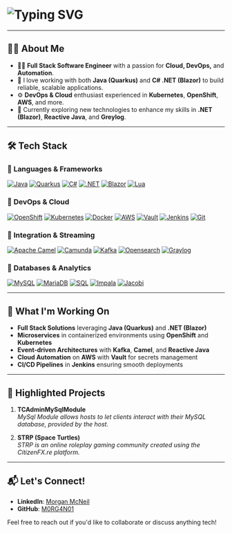 <div align="text-align: center;">
  <h1>
    <img src="https://readme-typing-svg.herokuapp.com?font=Fira+Code&size=28&duration=4000&pause=1000&color=FFFFFF&width=435&lines=Hey,+I'm+Morgan :)" alt="Typing SVG" />
  </h1>
</div>

---

## 🙋‍♂️ About Me

- 👨‍💻 **Full Stack Software Engineer** with a passion for **Cloud, DevOps,** and **Automation**.  
- 🚀 I love working with both **Java (Quarkus)** and **C# .NET (Blazor)** to build reliable, scalable applications.  
- ⚙️ **DevOps & Cloud** enthusiast experienced in **Kubernetes**, **OpenShift**, **AWS**, and more.  
- 🌱 Currently exploring new technologies to enhance my skills in **.NET (Blazor)**, **Reactive Java**, and **Greylog**.

---

## 🛠️ Tech Stack

### 🔹 **Languages & Frameworks**
[![Java](https://img.shields.io/badge/Java-%23ED8B00.svg?style=for-the-badge&logo=openjdk&logoColor=white)](https://www.oracle.com/java/)
[![Quarkus](https://img.shields.io/badge/Quarkus-%2359C9E6.svg?style=for-the-badge&logo=quarkus&logoColor=white)](https://quarkus.io/)
[![C#](https://img.shields.io/badge/C%23-%23239120.svg?style=for-the-badge&logo=c-sharp&logoColor=white)](https://learn.microsoft.com/en-us/dotnet/csharp/)
[![.NET](https://img.shields.io/badge/.NET-512BD4.svg?style=for-the-badge&logo=dotnet&logoColor=white)](https://dotnet.microsoft.com/)
[![Blazor](https://img.shields.io/badge/Blazor-512BD4.svg?style=for-the-badge&logo=blazor&logoColor=white)](https://dotnet.microsoft.com/apps/aspnet/web-apps/blazor)
[![Lua](https://img.shields.io/badge/Lua-2C2D72.svg?style=for-the-badge&logo=lua&logoColor=white)](https://www.lua.org/)

### 🔹 **DevOps & Cloud**
[![OpenShift](https://img.shields.io/badge/OpenShift-%23EE0000.svg?style=for-the-badge&logo=redhatopenshift&logoColor=white)](https://www.openshift.com/)
[![Kubernetes](https://img.shields.io/badge/Kubernetes-%23326CE5.svg?style=for-the-badge&logo=kubernetes&logoColor=white)](https://kubernetes.io/)
[![Docker](https://img.shields.io/badge/Docker-%232496ED.svg?style=for-the-badge&logo=docker&logoColor=white)](https://www.docker.com/)
[![AWS](https://img.shields.io/badge/AWS-%23FF9900.svg?style=for-the-badge&logo=amazonaws&logoColor=white)](https://aws.amazon.com/)
[![Vault](https://img.shields.io/badge/Vault-%23000000.svg?style=for-the-badge&logo=vault&logoColor=white)](https://www.vaultproject.io/)
[![Jenkins](https://img.shields.io/badge/Jenkins-%232C5263.svg?style=for-the-badge&logo=jenkins&logoColor=white)](https://www.jenkins.io/)
[![Git](https://img.shields.io/badge/Git-%23F05032.svg?style=for-the-badge&logo=git&logoColor=white)](https://git-scm.com/)

### 🔹 **Integration & Streaming**
[![Apache Camel](https://img.shields.io/badge/Apache%20Camel-EF2D5E.svg?style=for-the-badge&logo=apache&logoColor=white)](https://camel.apache.org/)
[![Camunda](https://img.shields.io/badge/Camunda-%23BB0A0A.svg?style=for-the-badge&logo=camunda&logoColor=white)](https://camunda.com/)
[![Kafka](https://img.shields.io/badge/Kafka-231F20.svg?style=for-the-badge&logo=apachekafka&logoColor=white)](https://kafka.apache.org/)
[![Opensearch](https://img.shields.io/badge/OpenSearch-005EB8?style=for-the-badge&logo=opensearch&logoColor=white)](https://opensearch.org/)
[![Graylog](https://img.shields.io/badge/Graylog-2B343C?style=for-the-badge&logo=graylog&logoColor=white)](https://www.graylog.org/)

### 🔹 **Databases & Analytics**
[![MySQL](https://img.shields.io/badge/MySQL-%2300f.svg?style=for-the-badge&logo=mysql&logoColor=white)](https://www.mysql.com/)
[![MariaDB](https://img.shields.io/badge/MariaDB-01529E.svg?style=for-the-badge&logo=mariadb&logoColor=white)](https://mariadb.org/)
[![SQL](https://img.shields.io/badge/SQL-%23006699.svg?style=for-the-badge&logo=microsoftsqlserver&logoColor=white)](#)
[![Impala](https://img.shields.io/badge/Impala-01529E.svg?style=for-the-badge&logoColor=white)](https://impala.apache.org/)
[![Jacobi](https://img.shields.io/badge/Jacobi-%232B2B2B?style=for-the-badge&logoColor=white)](https://www.jacobistrategies.com/)

---

## 🚀 What I'm Working On

- **Full Stack Solutions** leveraging **Java (Quarkus)** and **.NET (Blazor)**
- **Microservices** in containerized environments using **OpenShift** and **Kubernetes**
- **Event-driven Architectures** with **Kafka**, **Camel**, and **Reactive Java**
- **Cloud Automation** on **AWS** with **Vault** for secrets management
- **CI/CD Pipelines** in **Jenkins** ensuring smooth deployments

---

## 🌟 Highlighted Projects

1. **TCAdminMySqlModule**  
   *MySql Module allows hosts to let clients interact with their MySQL database, provided by the host.*

2. **STRP (Space Turtles)**  
   *STRP is an online roleplay gaming community created using the CitizenFX.re platform.*

---

## 📬 Let's Connect!

- **LinkedIn**: [Morgan McNeil](https://www.linkedin.com/in/morgan-mcneil-a84455177/)  
- **GitHub**: [M0RG4N01](https://github.com/M0RG4N01)

Feel free to reach out if you'd like to collaborate or discuss anything tech!

